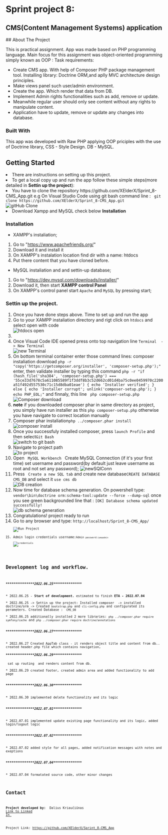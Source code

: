 # Sprint project 8:
<h2>CMS(Content Management Systems) application</h2>
## About The Project

This is practical assignment. App was made based on PHP programming language. Main focus for this assignment was object-oriented programming simply known as OOP :
Task requirements:
* Create CMS app. With help of Composer PHP package management tool. Installing library: Doctrine ORM,and aplly MVC architecture design principles. 
* Make views panel such user/admin environment.  
* Create the app. Which render that data from DB.
* Implement Admin rights functionalities such as add, remove or update.
* Meanwhile regular user should only see content without any rights to manipulate content.
* Application have to update, remove or update any changes into database.


### Built With

This app was developed with Raw PHP applying OOP priciples with the use of Doctrine library, CSS - Style Design. DB - MySQL.

## Getting Started

<li>There are instructions on setting up this project.</li>
<li>To get a local copy up and run the app follow these simple steps(more detailed in <b>Settin up the project</b>):</li>
<li>You have to clone the repository https://github.com/XElderX/Sprint_8-CMS_App.git e.g On Visual Studio Code using git bash command line : <code> git clone https://github.com/XElderX/Sprint_8-CMS_App.git </code> </li>
<img src="https://user-images.githubusercontent.com/99712528/177182283-f283b0d9-e3eb-4a50-8f06-d4dc0ac17d56.png" alt="gitHub Clone">
<li>Download Xampp and MySQL check below <b>Installation</b></li>


### Installation

* XAMPP's instaliation;

1. Go to "https://www.apachefriends.org/"
2. Download it and install it
3. On XAMPP's instalation location find dir with a name: htdocs
4. Put there content that you have cloned before.

* MySQL instaliation and and settin-up database;

1. Go to "https://dev.mysql.com/downloads/installer/"
2. Download it, then start <b> XAMPP control Panel</b>
3. On XAMPP's control panel start <code>Apache</code> and <code>MySQL</code> by pressing start;


### Settin up the project.
<ol>
<li>Once you have done steps above. Time to set up and run the app</li>
<li>Go to your XAMPP instaliation directory and rigt click on <code>htdocs</code> and select open with code </li>
<img src="https://user-images.githubusercontent.com/99712528/177182285-77024ec8-2eeb-43a8-8c52-d849f5d652fa.png" alt="htdocs open">
<li></li>
<li>Once Visual Code IDE opened press onto top navigation line <code>Terminal  -> New Terminal </code> </li>
<img src="https://user-images.githubusercontent.com/99712528/177182287-08ae1aa3-36eb-4adb-820f-e6390a10a65e.png" alt="new Terminal">
<li>On bottom terminal container enter those command lines: composer instaliation download <code>php -r "copy('https://getcomposer.org/installer', 'composer-setup.php');"</code> enter, then validate installer by typing this command <code>php -r "if (hash_file('sha384', 'composer-setup.php') === '55ce33d7678c5a611085589f1f3ddf8b3c52d662cd01d4ba75c0ee0459970c2200a51f492d557530c71c15d8dba01eae') { echo 'Installer verified'; } else { echo 'Installer corrupt'; unlink('composer-setup.php'); } echo PHP_EOL;"</code> and finnaly, this line <code> php composer-setup.php</code></li>
<img src="https://user-images.githubusercontent.com/99712528/177182300-e917e13a-08d3-4e3e-9a22-540692d16d0b.png" alt="Composer download">
<li><b>note</b> if you downloaded composer phar in same directory as project, you simply have run installer as this <code>php composer-setup.php</code> otherwise you have navigate to correct location manually</li>

<li>Composer phar instaliation<code>php ../composer.phar install</code> </li>
<img src="https://user-images.githubusercontent.com/99712528/177182302-98219a4e-8472-4b63-90e9-a8d2c7357529.png" alt="composer install">

<li>Once you successfuly installed composer, press <code>launch Profile</code> and then select<code>Git Bash</code> </li>
<img src="https://user-images.githubusercontent.com/99712528/177182289-8a97bdf4-d30f-4d30-98ba-22d79a169f05.png" alt="switch to git bash">

<li>Navigate to project path </li>
<img src="https://user-images.githubusercontent.com/99712528/177182291-e926787d-6290-4ed5-a764-eaf3699903c1.png" alt="to project">

<li>Open <code> MySQL Workbench </code> Create MySQL Connection (if it's your first time) set username and password(by default just leave username as root and not set any password); <img src="https://user-images.githubusercontent.com/99712528/174490079-1d58c653-ad9d-4e5a-88f7-2f24aff64697.png" alt="newSQlConn">   </li>
<li>Press <code> Create a new SQL tab</code> and create new database<code>CREATE DATABASE CMS_DB</code> and select it <code>use cms db</code></li>
<img src="https://user-images.githubusercontent.com/99712528/177182292-d244068f-be14-4abf-8f99-f47eae814259.png" alt="DB creation">

<li>Now time for database schema generation. On  powershell type: <code>vendor\bin\doctrine orm:schema-tool:update --force --dump-sql</code> once you see green backgrounded line that :  <code>[OK] Database schema updated successfully!</code> </li>
<img src="https://user-images.githubusercontent.com/99712528/177182295-ba1fd227-2f11-43cf-ab99-20a3878aca7f.png" alt="db schema generation">

<li>Congratulations!  project ready to run</li>
<li>Go to any browser and type: <code>http://localhost/Sprint_8-CMS_App/<code></li>
<img src="https://user-images.githubusercontent.com/99712528/177182297-44adf668-2440-46db-9ef7-e4dc5ef2beee.png" alt="Run Project">

<li>Admin login credentials username:<code>Admin<code> password:<code>iamaadmin</code></li>
<img src="https://user-images.githubusercontent.com/99712528/177182298-d7862f4f-7a9c-4a9c-8bf8-771e78d0e376.png" alt="credentials">
</ol>



## Development log and workflow.
<h5>***************2022.06.25***************</h5>
* 2022.06.25 - <b>Start of development.</b> estimated to finish <b>ETA - 2022.07.04 </b><br>
* 2022.06.25 -> Settin up the project: Installed composer  -> installed doctrine/orm -> Created <code>bootstrap.php</code> and <code>cli-config.php</code> and configurated its perameters. Created Database : <code> CMS_DB</code><br>
* 2022.06.25 additionally installed 2 more libraries: <code>php ../composer.phar require symfony/cache</code> and <code>php ../composer.phar require doctrine/annotations</code><br> 
<h5>***************2022.06.27***************</h5>
* 2022.06.27 Created AppTab class - it renders object title and content from db.. created header.php file which contains navigation,
<h5>***************2022.06.29***************</h5> sat up routing  and renders content from db. <br>
* 2022.06.29 created footer, created admin area and added functionality to add page  <br>
<h5>***************2022.06.30***************</h5>
* 2022.06.30 implemented delete functionality and its logic  <br>
<h5>***************2022.07.01***************</h5>
* 2022.07.01 implemented update existing page functionality and its logic, added login/logout logic   <br>
<h5>***************2022.07.02***************</h5>
* 2022.07.02 added style for all pages, added notification messages with notes and exeptions<br>
<h5>***************2022.07.04***************</h5>
* 2022.07.04 formatated source code, other minor changes<br>







## Contact

<span><strong>Project developed by: </strong> Dalius Kriaučiūnas <a href="https://www.linkedin.com/in/dalius-kriauciunas/">Link to Linked In </a></span>

Project Link: https://github.com/XElderX/Sprint_8-CMS_App
